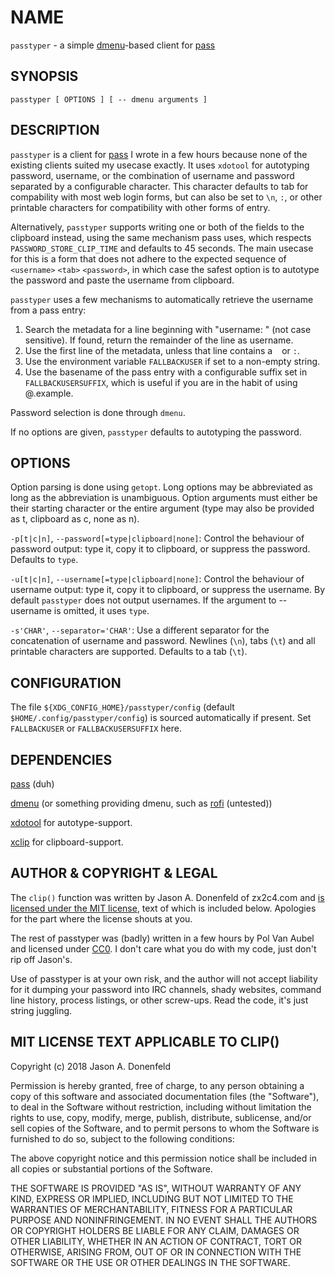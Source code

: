 # NAME
`passtyper` - a simple [dmenu](http://tools.suckless.org/dmenu/)-based client for [pass](https://www.passwordstore.org/)

## SYNOPSIS
```
passtyper [ OPTIONS ] [ -- dmenu arguments ]
```

## DESCRIPTION

`passtyper` is a client for [pass](https://www.passwordstore.org/) I wrote in a few hours because none of the existing clients suited my usecase exactly. It uses `xdotool` for autotyping password, username, or the combination of username and password separated by a configurable character. This character defaults to tab for compability with most web login forms, but can also be set to `\n`, `:`, or other printable characters for compatibility with other forms of entry.

Alternatively, `passtyper` supports writing one or both of the fields to the clipboard instead, using the same mechanism pass uses, which respects `PASSWORD_STORE_CLIP_TIME` and defaults to 45 seconds. The main usecase for this is a form that does not adhere to the expected sequence of `<username>` `<tab>` `<password>`, in which case the safest option is to autotype the password and paste the username from clipboard.

`passtyper` uses a few mechanisms to automatically retrieve the username from a pass entry:

1. Search the metadata for a line beginning with "username: " (not case sensitive).
If found, return the remainder of the line as username.
2. Use the first line of the metadata, unless that line contains a ` ` or `:`.
3. Use the environment variable `FALLBACKUSER` if set to a non-empty string.
4. Use the basename of the pass entry with a configurable suffix set in `FALLBACKUSERSUFFIX`, which is useful if you are in the habit of using <websitename>@<yourdomain>.example.

Password selection is done through `dmenu`.

If no options are given, `passtyper` defaults to autotyping the password.


## OPTIONS

Option parsing is done using `getopt`. Long options may be abbreviated as long as the abbreviation is unambiguous. Option arguments must either be their starting character or the entire argument (type may also be provided as t, clipboard as c, none as n).

`-p[t|c|n]`, `--password[=type|clipboard|none]`: Control the behaviour of password output: type it, copy it to clipboard, or suppress the password. Defaults to `type`.

`-u[t|c|n]`, `--username[=type|clipboard|none]`: Control the behaviour of username output: type it, copy it to clipboard, or suppress the username. By default `passtyper` does not output usernames. If the argument to --username is omitted, it uses `type`.

`-s'CHAR'`, `--separator='CHAR'`: Use a different separator for the concatenation of username and password. Newlines (`\n`), tabs (`\t`) and all printable characters are supported. Defaults to a tab (`\t`).

## CONFIGURATION
The file `${XDG_CONFIG_HOME}/passtyper/config` (default `$HOME/.config/passtyper/config`) is sourced automatically if present. Set `FALLBACKUSER` or `FALLBACKUSERSUFFIX` here.

## DEPENDENCIES

[pass](https://www.passwordstore.org/) (duh)

[dmenu](http://tools.suckless.org/dmenu/) (or something providing dmenu, such as [rofi](https://github.com/DaveDavenport/rofi) (untested))

[xdotool](http://www.semicomplete.com/projects/xdotool/) for autotype-support.

[xclip](https://github.com/astrand/xclip) for clipboard-support.

## AUTHOR & COPYRIGHT & LEGAL
The `clip()` function was written by Jason A. Donenfeld of zx2c4.com and [is licensed under the MIT license](https://xn--4db.cc/MzwCY38c/bash), text of which is included below. Apologies for the part where the license shouts at you.

The rest of passtyper was (badly) written in a few hours by Pol Van Aubel and licensed under [CC0](https://creativecommons.org/publicdomain/zero/1.0/). I don't care what you do with my code, just don't rip off Jason's.

Use of passtyper is at your own risk, and the author will not accept liability for it dumping your password into IRC channels, shady websites, command line history, process listings, or other screw-ups. Read the code, it's just string juggling.

## MIT LICENSE TEXT APPLICABLE TO CLIP()
Copyright (c) 2018 Jason A. Donenfeld

Permission is hereby granted, free of charge, to any person obtaining a copy
of this software and associated documentation files (the "Software"), to deal
in the Software without restriction, including without limitation the rights
to use, copy, modify, merge, publish, distribute, sublicense, and/or sell
copies of the Software, and to permit persons to whom the Software is
furnished to do so, subject to the following conditions:

The above copyright notice and this permission notice shall be included in all
copies or substantial portions of the Software.

THE SOFTWARE IS PROVIDED "AS IS", WITHOUT WARRANTY OF ANY KIND, EXPRESS OR
IMPLIED, INCLUDING BUT NOT LIMITED TO THE WARRANTIES OF MERCHANTABILITY,
FITNESS FOR A PARTICULAR PURPOSE AND NONINFRINGEMENT. IN NO EVENT SHALL THE
AUTHORS OR COPYRIGHT HOLDERS BE LIABLE FOR ANY CLAIM, DAMAGES OR OTHER
LIABILITY, WHETHER IN AN ACTION OF CONTRACT, TORT OR OTHERWISE, ARISING FROM,
OUT OF OR IN CONNECTION WITH THE SOFTWARE OR THE USE OR OTHER DEALINGS IN THE
SOFTWARE.

